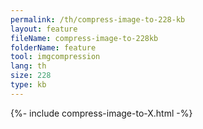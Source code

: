 ```yaml
---
permalink: /th/compress-image-to-228-kb
layout: feature
fileName: compress-image-to-228kb
folderName: feature
tool: imgcompression
lang: th
size: 228
type: kb
---
```


{%- include compress-image-to-X.html -%}
